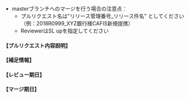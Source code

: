 - masterブランチへのマージを行う場合の注意点：
    - プルリクエスト名は"リリース管理番号_リリース件名" としてください（例：2018R0999_XYZ銀行様CAFIS新規提携）
    - ReviewerはSL upを指定してください
#### 【プルリクエスト内容説明】


#### 【補足情報】


#### 【レビュー期日】


#### 【マージ期日】

